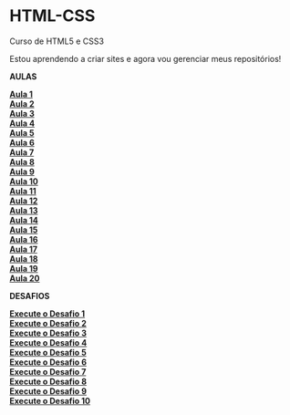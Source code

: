# HTML-CSS
 Curso de HTML5 e CSS3 

Estou aprendendo a criar sites e agora vou gerenciar meus repositórios!

<strong>AULAS<strong>

<a href="https://ramonlopes647.github.io/HTML-CSS/Exercicios/ex001/index.html">Aula 1<a>
<br>
<a href="https://ramonlopes647.github.io/HTML-CSS/Exercicios/ex002/index.html">Aula 2<a>
<br>
<a href="https://ramonlopes647.github.io/HTML-CSS/Exercicios/ex003/index.html">Aula 3<a>
<br>
<a href="https://ramonlopes647.github.io/HTML-CSS/Exercicios/ex004/index.html">Aula 4<a>
<br>
<a href="https://ramonlopes647.github.io/HTML-CSS/Exercicios/ex005/index.html">Aula 5<a>
<br>
<a href="https://ramonlopes647.github.io/HTML-CSS/Exercicios/ex006/index.html">Aula 6<a>
<br>
<a href="https://ramonlopes647.github.io/HTML-CSS/Exercicios/ex007/index.html">Aula 7<a>
<br>
<a href="https://ramonlopes647.github.io/HTML-CSS/Exercicios/ex008/index.html">Aula 8<a>
<br>
<a href="https://ramonlopes647.github.io/HTML-CSS/Exercicios/ex009/index.html">Aula 9<a>
<br>
<a href="https://ramonlopes647.github.io/HTML-CSS/Exercicios/ex010/index.html">Aula 10<a>
<br>
<a href="https://ramonlopes647.github.io/HTML-CSS/Exercicios/ex011/index.html">Aula 11<a>
<br>
<a href="https://ramonlopes647.github.io/HTML-CSS/Exercicios/ex012/index.html">Aula 12<a>
<br>
<a href="https://ramonlopes647.github.io/HTML-CSS/Exercicios/ex013/index.html">Aula 13<a>
<br>
<a href="https://ramonlopes647.github.io/HTML-CSS/Exercicios/ex014/index.html">Aula 14<a>
<br>
<a href="https://ramonlopes647.github.io/HTML-CSS/Exercicios/ex015/index.html">Aula 15<a>
<br>
<a href="https://ramonlopes647.github.io/HTML-CSS/Exercicios/ex016/index.html">Aula 16<a>
<br>
<a href="https://ramonlopes647.github.io/HTML-CSS/Exercicios/ex017/index.html">Aula 17<a>
<br>
<a href="https://ramonlopes647.github.io/HTML-CSS/Exercicios/ex018/index.html">Aula 18<a>
<br>
<a href="https://ramonlopes647.github.io/HTML-CSS/Exercicios/ex019/index.html">Aula 19<a>
<br>
<a href="https://ramonlopes647.github.io/HTML-CSS/Exercicios/ex020/index.html">Aula 20<a>
<br>

<strong>DESAFIOS<strong>

<a href="https://ramonlopes647.github.io/HTML-CSS/Exercicios/Desafios/Ex001/index.html">Execute o Desafio 1 <a>
<br>
<a href="https://ramonlopes647.github.io/HTML-CSS/Exercicios/Desafios/Ex002/index.html">Execute o Desafio 2 <a>
<br>
<a href="https://ramonlopes647.github.io/HTML-CSS/Exercicios/Desafios/Ex003/index.html">Execute o Desafio 3 <a>
<br>
<a href="https://ramonlopes647.github.io/HTML-CSS/Exercicios/Desafios/Ex004/index.html">Execute o Desafio 4 <a>
<br>
<a href="https://ramonlopes647.github.io/HTML-CSS/Exercicios/Desafios/Ex005/index.html">Execute o Desafio 5 <a>
<br>
<a href="https://ramonlopes647.github.io/HTML-CSS/Exercicios/Desafios/Ex006/index.html">Execute o Desafio 6 <a>
<br>
<a href="https://ramonlopes647.github.io/HTML-CSS/Exercicios/Desafios/Ex007/index.html">Execute o Desafio 7 <a>
<br>
<a href="https://ramonlopes647.github.io/HTML-CSS/Exercicios/Desafios/Ex008/index.html">Execute o Desafio 8 <a>
<br>
<a href="https://ramonlopes647.github.io/HTML-CSS/Exercicios/Desafios/Ex009/index.html">Execute o Desafio 9 <a>
<br>
<a href="https://ramonlopes647.github.io/HTML-CSS/Exercicios/Desafios/Ex010/android.html">Execute o Desafio 10 <a>